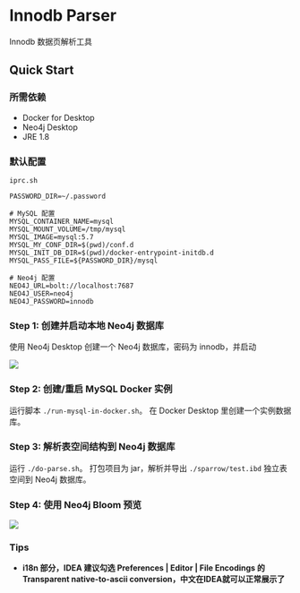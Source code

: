 # Innodb Parser

Innodb 数据页解析工具

## Quick Start

### 所需依赖

- Docker for Desktop
- Neo4j Desktop
- JRE 1.8

### 默认配置

`iprc.sh`

```
PASSWORD_DIR=~/.password

# MySQL 配置
MYSQL_CONTAINER_NAME=mysql
MYSQL_MOUNT_VOLUME=/tmp/mysql
MYSQL_IMAGE=mysql:5.7
MYSQL_MY_CONF_DIR=$(pwd)/conf.d
MYSQL_INIT_DB_DIR=$(pwd)/docker-entrypoint-initdb.d
MYSQL_PASS_FILE=${PASSWORD_DIR}/mysql

# Neo4j 配置
NEO4J_URL=bolt://localhost:7687
NEO4J_USER=neo4j
NEO4J_PASSWORD=innodb
```

### Step 1: 创建并启动本地 Neo4j 数据库

使用 Neo4j Desktop 创建一个 Neo4j 数据库，密码为 innodb，并启动

![](http://image.rainstorm.vip/mysql/parser/create-database-preview-1.png)

### Step 2: 创建/重启 MySQL Docker 实例

运行脚本 `./run-mysql-in-docker.sh`。 在 Docker Desktop 里创建一个实例数据库。

### Step 3: 解析表空间结构到 Neo4j 数据库

运行 `./do-parse.sh`。 打包项目为 jar，解析并导出 `./sparrow/test.ibd` 独立表空间到 Neo4j 数据库。

### Step 4: 使用 Neo4j Bloom 预览

![](http://image.rainstorm.vip/mysql/parser/neo4j-bloom-preview-2.png)



### Tips

- **i18n 部分，IDEA 建议勾选 Preferences | Editor | File Encodings 的 Transparent native-to-ascii conversion，中文在IDEA就可以正常展示了**